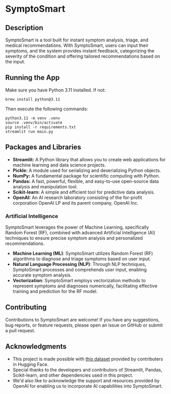 # SymptoSmart

## Description

SymptoSmart is a tool built for instant symptom analysis, triage, and medical recommendations. With SymptoSmart, users can input their symptoms, and the system provides instant feedback, categorizing the severity of the condition and offering tailored recommendations based on the input.

## Running the App
Make sure you have Python 3.11 installed. If not:
```
brew install python@3.11
```
Then execute the following commands:
```
python3.11 -m venv .venv
source .venv/bin/activate
pip install -r requirements.txt
streamlit run main.py
```

## Packages and Libraries
- **Streamlit:** A Python library that allows you to create web applications for machine learning and data science projects.
- **Pickle:** A module used for serializing and deserializing Python objects.
- **NumPy:** A fundamental package for scientific computing with Python.
- **Pandas:** A fast, powerful, flexible, and easy-to-use open-source data analysis and manipulation tool.
- **Scikit-learn:** A simple and efficient tool for predictive data analysis.
- **OpenAI:** An AI research laboratory consisting of the for-profit corporation OpenAI LP and its parent company, OpenAI Inc.

### Artificial Intelligence
SymptoSmart leverages the power of Machine Learning, specifically Random Forest (RF), combined with advanced Artificial Intelligence (AI) techniques to ensure precise symptom analysis and personalized recommendations.

- **Machine Learning (ML)**: SymptoSmart utilizes Random Forest (RF) algorithms to diagnose and triage symptoms based on user input.
- **Natural Language Processing (NLP)**: Through NLP techniques, SymptoSmart processes and comprehends user input, enabling accurate symptom analysis.
- **Vectorization**: SymptoSmart employs vectorization methods to represent symptoms and diagnoses numerically, facilitating effective training and prediction for the RF model.

## Contributing
Contributions to SymptoSmart are welcome! If you have any suggestions, bug reports, or feature requests, please open an issue on GitHub or submit a pull request.

## Acknowledgments
- This project is made possible with [this dataset](https://huggingface.co/datasets/shanover/disease_symptoms_prec_full) provided by contributers in Hugging Face.
- Special thanks to the developers and contributors of Streamlit, Pandas, Scikit-learn, and other dependencies used in this project.
- We'd also like to acknowledge the support and resources provided by OpenAI for enabling us to incorporate AI capabilities into SymptoSmart.

